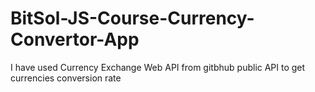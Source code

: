 # BitSol-JS-Course-Currency-Convertor-App
I have used Currency Exchange Web API from gitbhub public API to get currencies conversion rate
